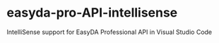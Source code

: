 # easyda-pro-API-intellisense
IntelliSense support for EasyDA Professional API in Visual Studio Code
